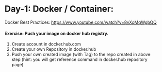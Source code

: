 # Day-1: Docker / Container: 


Docker Best Practices: 
https://www.youtube.com/watch?v=8vXoMqWgbQQ

#### Exercise: Push your image on docker hub registry. 
1. Create account in docker.hub.com 
2. Create your own Repository in docker.hub
3. Push your own created image (with Tag) to the repo created in above step (hint: you will get reference command in docker.hub <your created> repository page)


